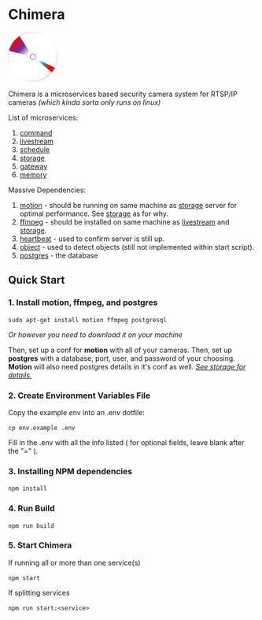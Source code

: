 # Chimera 

<img src="command/frontend/res/logo.png" alt="logo" width="100"/>

Chimera is a microservices based security camera system for RTSP/IP cameras *(which kinda sorta only runs on linux)*

List of microservices: 

1. [command](command)
2. [livestream](livestream)
3. [schedule](schedule)
4. [storage](storage)
5. [gateway](gateway)
6. [memory](memory)

Massive Dependencies:
1. [motion](https://github.com/Motion-Project/motion) - should be running on same machine as [storage](storage) server for optimal performance. See [storage](storage) as for why.
2. [ffmpeg](https://ffmpeg.org) - should be installed on same machine as [livestream](livestream) and [storage](storage). 
3. [heartbeat](https://github.com/jjjpanda/heartbeat) - used to confirm server is still up.
4. [object](https://github.com/jjjpanda/object) - used to detect objects (still not implemented within start script).
5. [postgres](https://www.postgresql.org) - the database

## Quick Start

### 1. Install motion, ffmpeg, and postgres
```
sudo apt-get install motion ffmpeg postgresql
```

*Or however you need to download it on your machine*

Then, set up a conf for **motion** with all of your cameras. Then, set up **postgres** with a database, port, user, and password of your choosing. **Motion** will also need postgres details in it's conf as well. [*See storage for details.*](storage) 

### 2. Create Environment Variables File

Copy the example env into an .env dotfile:
```
cp env.example .env
```

Fill in the .env with all the info listed ( for optional fields, leave blank after the "=" ). 

### 3. Installing NPM dependencies

```
npm install
```

### 4. Run Build

```
npm run build
```

### 5. Start Chimera

If running all or more than one service(s)
```
npm start
```
If splitting services
```
npm run start:<service>
```